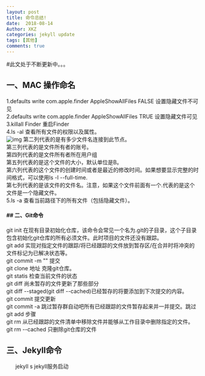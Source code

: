 ```yaml
---
layout: post
title: 命令总结!
date:  2018-08-14
Author: XKZ
categories: jekyll update
tags: [其他]
comments: true
---
```

#此文处于不断更新中。。。
## 一、MAC 操作命名
 1.defaults write com.apple.finder AppleShowAllFiles FALSE   设置隐藏文件不可见	     
 2.defaults write com.apple.finder AppleShowAllFiles TRUE   设置隐藏文件可见     
 3.killall Finder  重启Finder     
 4.ls -al 查看所有文件的权限以及属性。    
![img](https://xukaizhong188.github.io/xukaizhong.github.io/assets/postImages/2018-0814/pic1.jpg)
第二列代表的是有多少文件名连接到此节点。   
第三列代表的是文件所有者的账号。    
第四列代表的是文件所有者所在用户组   
第五列代表的是这个文件的大小，默认单位是B。     
第六列代表的这个文件的创建时间或者是最近的修改时间。如果想要显示完整的时间格式，可以使用ls -l --full-time.  
第七列代表的是该文件的文件名。注意，如果这个文件前面有一个.代表的是这个文件是一个隐藏文件。   
5.ls -a 查看当前路径下的所有文件（包括隐藏文件）。    
#### ## 二、Git命令
git init 在现有目录初始化仓库，该命令会常见一个名为.git的子目录，这个子目录包含初始化git仓库的所有必须文件。此时项目的文件还没有跟踪。    
git add 实现对指定文件的跟踪/将已经跟踪的文件放到暂存区/在合并时将冲突的文件标记为已解决状态等。   
git commit -m "" 提交   
git clone 地址 克隆git仓库。   
git statis 检查当前文件的状态   
git diff 尚未暂存的文件更新了那些部分   
git diff --staged(git diff --cached)已经暂存的将要添加到下次提交的内容。   
git commit 提交更新   
git commit -a 跳过暂存群自动吧所有已经跟踪的文件暂存起来并一并提交。跳过git add 步骤   
git rm 从已经跟踪的文件清单中移除文件并能够从工作目录中删除指定的文件。   
git rm --cached 只删除git仓库的文件   
## 三、Jekyll命令
&nbsp;&nbsp;&nbsp;&nbsp;&nbsp;&nbsp;jekyll s jekyll服务启动  



